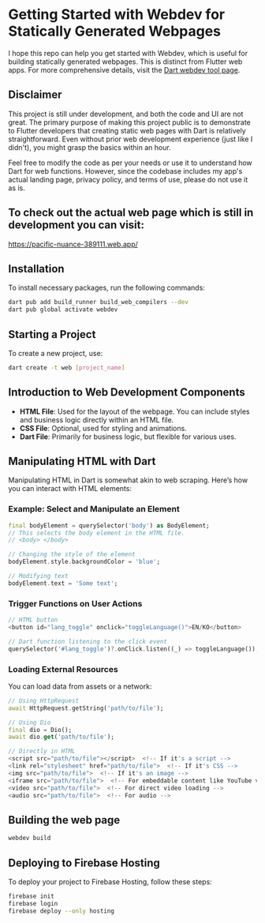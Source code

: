 # Getting Started with Webdev for Statically Generated Webpages

I hope this repo can help you get started with Webdev, which is useful for building statically generated webpages. This is distinct from Flutter web apps. For more comprehensive details, visit the [Dart webdev tool page](https://dart.dev/tools/webdev).

## Disclaimer

This project is still under development, and both the code and UI are not great. The primary purpose of making this project public is to demonstrate to Flutter developers that creating static web pages with Dart is relatively straightforward. Even without prior web development experience (just like I didn't), you might grasp the basics within an hour.

Feel free to modify the code as per your needs or use it to understand how Dart for web functions. However, since the codebase includes my app's actual landing page, privacy policy, and terms of use, please do not use it as is.

## To check out the actual web page which is still in development you can visit:
https://pacific-nuance-389111.web.app/


## Installation

To install necessary packages, run the following commands:

```bash
dart pub add build_runner build_web_compilers --dev
dart pub global activate webdev
```

## Starting a Project

To create a new project, use:

```bash
dart create -t web [project_name]
```

## Introduction to Web Development Components

- **HTML File**: Used for the layout of the webpage. You can include styles and business logic directly within an HTML file.
- **CSS File**: Optional, used for styling and animations.
- **Dart File**: Primarily for business logic, but flexible for various uses.

## Manipulating HTML with Dart

Manipulating HTML in Dart is somewhat akin to web scraping. Here’s how you can interact with HTML elements:

### Example: Select and Manipulate an Element

```dart
final bodyElement = querySelector('body') as BodyElement;
// This selects the body element in the HTML file.
// <body> </body>

// Changing the style of the element
bodyElement.style.backgroundColor = 'blue';

// Modifying text
bodyElement.text = 'Some text';
```

### Trigger Functions on User Actions

```dart
// HTML button
<button id="lang_toggle" onclick="toggleLanguage()">EN/KO</button>

// Dart function listening to the click event
querySelector('#lang_toggle')?.onClick.listen((_) => toggleLanguage());
```

### Loading External Resources

You can load data from assets or a network:

```dart
// Using HttpRequest
await HttpRequest.getString('path/to/file');

// Using Dio
final dio = Dio();
await dio.get('path/to/file');

// Directly in HTML
<script src="path/to/file"></script>  <!-- If it's a script -->
<link rel="stylesheet" href="path/to/file">  <!-- If it's CSS -->
<img src="path/to/file">  <!-- If it's an image -->
<iframe src="path/to/file">  <!-- For embeddable content like YouTube videos -->
<video src="path/to/file">  <!-- For direct video loading -->
<audio src="path/to/file">  <!-- For audio -->
```


## Building the web page
```bash
webdev build
```

## Deploying to Firebase Hosting

To deploy your project to Firebase Hosting, follow these steps:

```bash
firebase init
firebase login
firebase deploy --only hosting
```
